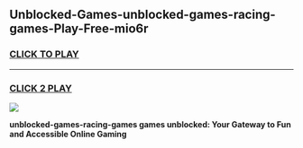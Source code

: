 
## Unblocked-Games-unblocked-games-racing-games-Play-Free-mio6r
<h3>
<a href="https://premium76.site?title=unblocked-games-racing-games&ref=21A">CLICK TO PLAY</a></h3>
<hr>

<h3>
<a href="https://premium76.site?title=unblocked-games-racing-games&ref=21A">CLICK 2 PLAY</a>
  
</h3>

<a href="https://premium76.site?title=unblocked-games-racing-games&ref=21A"><img src="https://clearcache.store/games.png"></a>


**unblocked-games-racing-games games unblocked: Your Gateway to Fun and Accessible Online Gaming**
